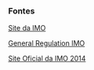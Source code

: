 ### Fontes

[Site da IMO](http://www.imo-official.org/)

[General Regulation IMO](http://www.imo-official.org/documents/RegulationsIMO.pdf)

[Site Oficial da IMO 2014](http://www.imo2014.org.za/)

